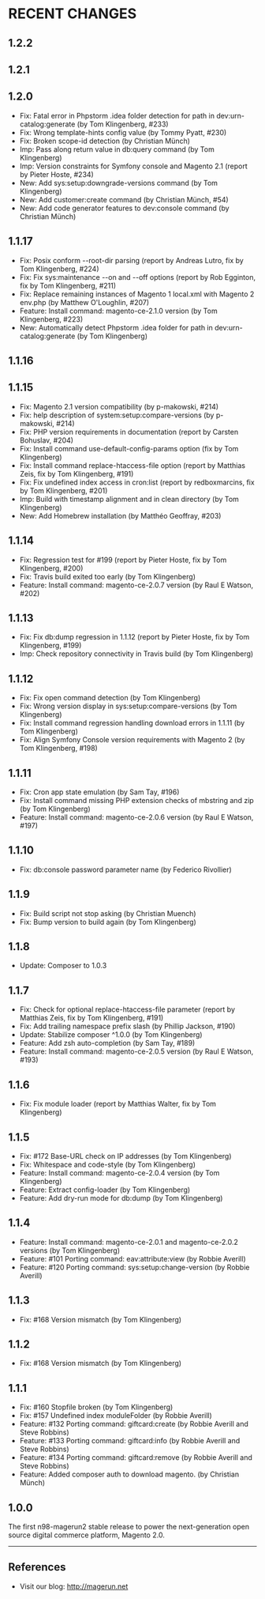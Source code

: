 RECENT CHANGES
==============

1.2.2
-----

1.2.1
-----

1.2.0
-----
* Fix: Fatal error in Phpstorm .idea folder detection for path in dev:urn-catalog:generate (by Tom Klingenberg, #233)
* Fix: Wrong template-hints config value (by Tommy Pyatt, #230)
* Fix: Broken scope-id detection (by Christian Münch)
* Imp: Pass along return value in db:query command (by Tom Klingenberg)
* Imp: Version constraints for Symfony console and Magento 2.1 (report by Pieter Hoste, #234)
* New: Add sys:setup:downgrade-versions command (by Tom Klingenberg)
* New: Add customer:create command (by Christian Münch, #54)
* New: Add code generator features to dev:console command (by Christian Münch)

1.1.17
------
* Fix: Posix conform --root-dir parsing (report by Andreas Lutro, fix by Tom Klingenberg, #224)
* Fix: Fix sys:maintenance --on and --off options (report by Rob Egginton, fix by Tom Klingenberg, #211)
* Fix: Replace remaining instances of Magento 1 local.xml with Magento 2 env.php (by Matthew O'Loughlin, #207)
* Feature: Install command: magento-ce-2.1.0 version (by Tom Klingenberg, #223)
* New: Automatically detect Phpstorm .idea folder for path in dev:urn-catalog:generate (by Tom Klingenberg)

1.1.16
------

1.1.15
------
* Fix: Magento 2.1 version compatibility (by p-makowski, #214)
* Fix: help description of system:setup:compare-versions (by p-makowski, #214)
* Fix: PHP version requirements in documentation (report by Carsten Bohuslav, #204)
* Fix: Install command use-default-config-params option (fix by Tom Klingenberg)
* Fix: Install command replace-htaccess-file option (report by Matthias Zeis, fix by Tom Klingenberg, #191)
* Fix: Fix undefined index access in cron:list (report by redboxmarcins, fix by Tom Klingenberg, #201)
* Imp: Build with timestamp alignment and in clean directory (by Tom Klingenberg)
* New: Add Homebrew installation (by Matthéo Geoffray, #203)

1.1.14
------
* Fix: Regression test for #199 (report by Pieter Hoste, fix by Tom Klingenberg, #200)
* Fix: Travis build exited too early (by Tom Klingenberg)
* Feature: Install command: magento-ce-2.0.7 version (by Raul E Watson, #202)

1.1.13
------
* Fix: Fix db:dump regression in 1.1.12 (report by Pieter Hoste, fix by Tom Klingenberg, #199)
* Imp: Check repository connectivity in Travis build (by Tom Klingenberg)

1.1.12
------
* Fix: Fix open command detection (by Tom Klingenberg)
* Fix: Wrong version display in sys:setup:compare-versions (by Tom Klingenberg)
* Fix: Install command regression handling download errors in 1.1.11 (by Tom Klingenberg)
* Fix: Align Symfony Console version requirements with Magento 2 (by Tom Klingenberg, #198)

1.1.11
------
* Fix: Cron app state emulation (by Sam Tay, #196)
* Fix: Install command missing PHP extension checks of mbstring and zip (by Tom Klingenberg)
* Feature: Install command: magento-ce-2.0.6 version (by Raul E Watson, #197)

1.1.10
------
* Fix: db:console password parameter name (by Federico Rivollier)

1.1.9
-----
* Fix: Build script not stop asking (by Christian Muench)
* Fix: Bump version to build again (by Tom Klingenberg)

1.1.8
-----
* Update: Composer to 1.0.3

1.1.7
-----
* Fix: Check for optional replace-htaccess-file parameter (report by Matthias Zeis, fix by Tom Klingenberg, #191)
* Fix: Add trailing namespace prefix slash (by Phillip Jackson, #190)
* Update: Stabilize composer ^1.0.0 (by Tom Klingenberg)
* Feature: Add zsh auto-completion (by Sam Tay, #189)
* Feature: Install command: magento-ce-2.0.5 version (by Raul E Watson, #193)

1.1.6
-----
* Fix: Fix module loader (report by Matthias Walter, fix by Tom Klingenberg)

1.1.5
-----
* Fix: #172 Base-URL check on IP addresses (by Tom Klingenberg)
* Fix: Whitespace and code-style (by Tom Klingenberg)
* Feature: Install command: magento-ce-2.0.4 version (by Tom Klingenberg)
* Feature: Extract config-loader (by Tom Klingenberg)
* Feature: Add dry-run mode for db:dump (by Tom Klingenberg)

1.1.4
-----
* Feature: Install command: magento-ce-2.0.1 and magento-ce-2.0.2 versions (by Tom Klingenberg)
* Feature: #101 Porting command: eav:attribute:view (by Robbie Averill)
* Feature: #120 Porting command: sys:setup:change-version (by Robbie Averill)

1.1.3
-----
* Fix: #168 Version mismatch (by Tom Klingenberg)

1.1.2
-----
* Fix: #168 Version mismatch (by Tom Klingenberg)

1.1.1
-----
* Fix: #160 Stopfile broken (by Tom Klingenberg)
* Fix: #157 Undefined index moduleFolder (by Robbie Averill)
* Feature: #132 Porting command: giftcard:create (by Robbie Averill and Steve Robbins)
* Feature: #133 Porting command: giftcard:info (by Robbie Averill and Steve Robbins)
* Feature: #134 Porting command: giftcard:remove (by Robbie Averill and Steve Robbins)
* Feature: Added composer auth to download magento. (by Christian Münch)

1.0.0
-----
The first n98-magerun2 stable release to power the next-generation
open source digital commerce platform, Magento 2.0.

---

References
----------

* Visit our blog: http://magerun.net
